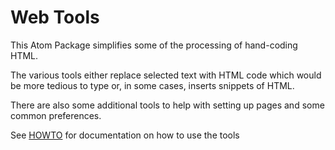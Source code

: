 # Web Tools

This Atom Package simplifies some of the processing of hand-coding HTML.

The various tools either replace selected text with HTML code which would be more tedious to type or, in some cases, inserts snippets of HTML.

There are also some additional tools to help with setting up pages and some common preferences.

See [HOWTO](HOWTO.md) for documentation on how to use the tools
